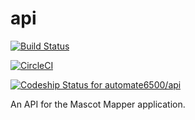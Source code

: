 # api
[![Build Status](https://travis-ci.org/automate6500/api.svg?branch=master)](https://travis-ci.org/automate6500/api)

[![CircleCI](https://circleci.com/gh/automate6500/api.svg?style=svg)](https://circleci.com/gh/automate6500/api)

[![Codeship Status for automate6500/api](https://app.codeship.com/projects/2c4330f0-fd3b-0136-9be8-761409b7ebdb/status?branch=master)](/projects/322484)

An API for the Mascot Mapper application.
